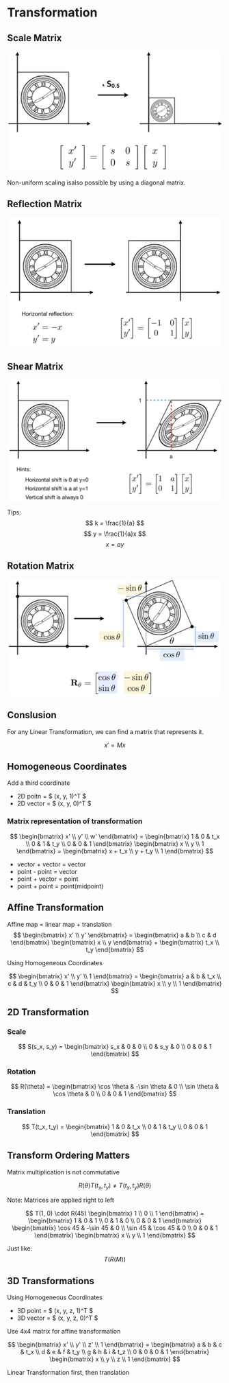 # Transformation

## Scale Matrix

![](images/P2-0.png)

Non-uniform scaling isalso possible by using a diagonal matrix.

## Reflection Matrix

![](images/P2-1.png)

## Shear Matrix

![](images/P2-2.png)

Tips:
$$ k = \frac{1}{a} $$
$$ y = \frac{1}{a}x $$
$$ x = ay $$

## Rotation Matrix

![](images/P2-3.png)

## Conslusion

For any Linear Transformation, we can find a matrix that represents it.

$$ x' = M x $$

## Homogeneous Coordinates

Add a third coordinate

* 2D poitn = $ (x, y, 1)^T $
* 2D vector = $ (x, y, 0)^T $

### Matrix representation of transformation

$$ \begin{bmatrix} x' \\ y' \\ w' \end{bmatrix} = \begin{bmatrix} 1 & 0 & t_x \\ 0 & 1 & t_y \\ 0 & 0 & 1 \end{bmatrix} \begin{bmatrix} x \\ y \\ 1 \end{bmatrix} = \begin{bmatrix} x + t_x \\ y + t_y \\ 1 \end{bmatrix} $$

* vector + vector = vector
* point - point = vector
* point + vector = point
* point + point = point(midpoint)

## Affine Transformation

Affine map = linear map + translation
$$ \begin{bmatrix} x' \\ y' \end{bmatrix} = \begin{bmatrix} a & b \\ c & d \end{bmatrix} \begin{bmatrix} x \\ y \end{bmatrix} + \begin{bmatrix} t_x \\ t_y \end{bmatrix} $$

Using Homogeneous Coordinates

$$ \begin{bmatrix} x' \\ y' \\ 1 \end{bmatrix} = \begin{bmatrix} a & b & t_x \\ c & d & t_y \\ 0 & 0 & 1 \end{bmatrix} \begin{bmatrix} x \\ y \\ 1 \end{bmatrix} $$

## 2D Transformation

### Scale

$$ S(s_x, s_y) = \begin{bmatrix} s_x & 0 & 0 \\ 0 & s_y & 0 \\ 0 & 0 & 1 \end{bmatrix} $$

### Rotation

$$ R(\theta) = \begin{bmatrix} \cos \theta & -\sin \theta & 0 \\ \sin \theta & \cos \theta & 0 \\ 0 & 0 & 1 \end{bmatrix} $$

### Translation

$$ T(t_x, t_y) = \begin{bmatrix} 1 & 0 & t_x \\ 0 & 1 & t_y \\ 0 & 0 & 1 \end{bmatrix} $$


## Transform Ordering Matters

Matrix multiplication is not commutative

$$ R(\theta) T(t_x, t_y) \neq T(t_x, t_y) R(\theta) $$

Note: Matrices are applied right to left

$$ T(1, 0) \cdot R(45) \begin{bmatrix} 1 \\ 0 \\ 1 \end{bmatrix} = \begin{bmatrix} 1 & 0 & 1 \\ 0 & 1 & 0 \\ 0 & 0 & 1 \end{bmatrix} \begin{bmatrix} \cos 45 & -\sin 45 & 0 \\ \sin 45 & \cos 45 & 0 \\ 0 & 0 & 1 \end{bmatrix} \begin{bmatrix} x \\ y \\ 1 \end{bmatrix} $$

Just like: $$T(R(M))$$

## 3D Transformations

Using Homogeneous Coordinates

* 3D point = $ (x, y, z, 1)^T $
* 3D vector = $ (x, y, z, 0)^T $

Use 4x4 matrix for affine transformation

$$ \begin{bmatrix} x' \\ y' \\ z' \\ 1 \end{bmatrix} = \begin{bmatrix} a & b & c & t_x \\ d & e & f & t_y \\ g & h & i & t_z \\ 0 & 0 & 0 & 1 \end{bmatrix} \begin{bmatrix} x \\ y \\ z \\ 1 \end{bmatrix} $$

Linear Transformation first, then translation
